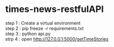 # times-news-restfulAPI
step 1 : Create a virtual environment <br/>
step 2 : pip freeze -r requirements.txt <br/>
step 3 : python api.py <br/>
strp 4 : open  http://127.0.0.1:5000/getTimeStories  <br/>

